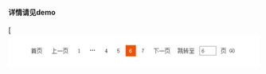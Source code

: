 ﻿#### 详情请见demo
[![](https://raw.githubusercontent.com/es0202/paginate/master/Snipaste_2019-08-27_10-21-10.png)